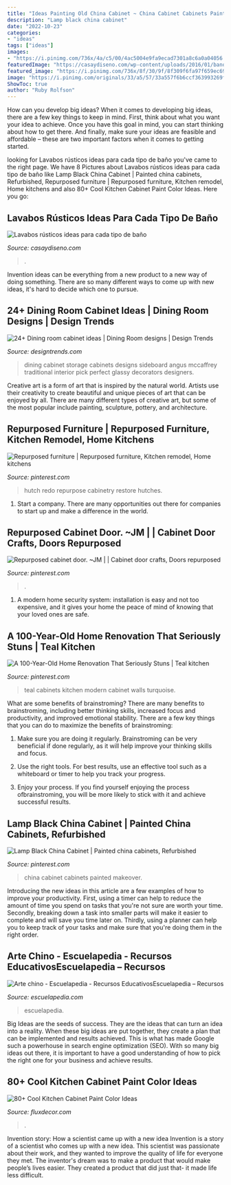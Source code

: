 ```yaml
---
title: "Ideas Painting Old China Cabinet ~ China Cabinet Cabinets Painted Makeover"
description: "Lamp black china cabinet"
date: "2022-10-23"
categories:
- "ideas"
tags: ["ideas"]
images:
- "https://i.pinimg.com/736x/4a/c5/00/4ac5004e9fa9ecad7301a8c6a0a04056.jpg"
featuredImage: "https://casaydiseno.com/wp-content/uploads/2016/01/bano-rustico-espajo-lavabo-acabados-colores1.jpg"
featured_image: "https://i.pinimg.com/736x/8f/30/9f/8f309f6fa97f659ec69ee333e7481159.jpg"
image: "https://i.pinimg.com/originals/33/a5/57/33a557f6b6ccf363993269fbb1e48845.jpg"
ShowToc: true
author: "Ruby Rolfson"
---
```



How can you develop big ideas?
When it comes to developing big ideas, there are a few key things to keep in mind. First, think about what you want your idea to achieve. Once you have this goal in mind, you can start thinking about how to get there. And finally, make sure your ideas are feasible and affordable – these are two important factors when it comes to getting started.

	

		
looking for Lavabos rústicos ideas para cada tipo de baño you've came to the right page. We have 8 Pictures about Lavabos rústicos ideas para cada tipo de baño like Lamp Black China Cabinet | Painted china cabinets, Refurbished, Repurposed furniture | Repurposed furniture, Kitchen remodel, Home kitchens and also 80+ Cool Kitchen Cabinet Paint Color Ideas. Here you go:
		
    
## Lavabos Rústicos Ideas Para Cada Tipo De Baño

<img loading=lazy src="https://casaydiseno.com/wp-content/uploads/2016/01/bano-rustico-espajo-lavabo-acabados-colores1.jpg" onerror="this.onerror=null;this.src='https://tse2.mm.bing.net/th?id=OIP.VJbvRz3YIOVErlnqZ5bm2gHaHi&amp;pid=15.1';" alt="Lavabos rústicos ideas para cada tipo de baño">

_Source: casaydiseno.com_

>. 

	

Invention ideas can be everything from a new product to a new way of doing something. There are so many different ways to come up with new ideas, it's hard to decide which one to pursue.

    
## 24+ Dining Room Cabinet Ideas | Dining Room Designs | Design Trends

<img loading=lazy src="https://images.designtrends.com/wp-content/uploads/2016/03/21050605/Dining-Room-Sideboard-Cabinets.jpg" onerror="this.onerror=null;this.src='https://tse2.mm.bing.net/th?id=OIP.u_oCkm_CnWml9uoFsAB-PQHaJ6&amp;pid=15.1';" alt="24+ Dining room cabinet ideas | Dining Room designs | Design Trends">

_Source: designtrends.com_

>dining cabinet storage cabinets designs sideboard angus mccaffrey traditional interior pick perfect glassy decorators designers. 

	

Creative art is a form of art that is inspired by the natural world. Artists use their creativity to create beautiful and unique pieces of art that can be enjoyed by all. There are many different types of creative art, but some of the most popular include painting, sculpture, pottery, and architecture.

    
## Repurposed Furniture | Repurposed Furniture, Kitchen Remodel, Home Kitchens

<img loading=lazy src="https://i.pinimg.com/736x/4a/c5/00/4ac5004e9fa9ecad7301a8c6a0a04056.jpg" onerror="this.onerror=null;this.src='https://tse4.mm.bing.net/th?id=OIP.KJLXj_OFsB09zfP1WQzQQgHaJ4&amp;pid=15.1';" alt="Repurposed furniture | Repurposed furniture, Kitchen remodel, Home kitchens">

_Source: pinterest.com_

>hutch redo repurpose cabinetry restore hutches. 

	

1. Start a company. There are many opportunities out there for companies to start up and make a difference in the world. 

    
## Repurposed Cabinet Door. ~JM | | Cabinet Door Crafts, Doors Repurposed

<img loading=lazy src="https://i.pinimg.com/originals/33/a5/57/33a557f6b6ccf363993269fbb1e48845.jpg" onerror="this.onerror=null;this.src='https://tse3.mm.bing.net/th?id=OIP.RWzz1k9fQ2Assw35F693OAAAAA&amp;pid=15.1';" alt="Repurposed cabinet door. ~JM | | Cabinet door crafts, Doors repurposed">

_Source: pinterest.com_

>. 

	

1. A modern home security system: installation is easy and not too expensive, and it gives your home the peace of mind of knowing that your loved ones are safe. 

    
## A 100-Year-Old Home Renovation That Seriously Stuns | Teal Kitchen

<img loading=lazy src="https://i.pinimg.com/originals/08/fe/84/08fe84be53d5f3a65879c52d86a1da45.jpg" onerror="this.onerror=null;this.src='https://tse1.mm.bing.net/th?id=OIP.mBpLZbzE_lH5kCIRjS-FrAHaLG&amp;pid=15.1';" alt="A 100-Year-Old Home Renovation That Seriously Stuns | Teal kitchen">

_Source: pinterest.com_

>teal cabinets kitchen modern cabinet walls turquoise. 

	

What are some benefits of brainstroming?
There are many benefits to brainstroming, including better thinking skills, increased focus and productivity, and improved emotional stability. There are a few key things that you can do to maximize the benefits of brainstroming:
1. Make sure you are doing it regularly. Brainstroming can be very beneficial if done regularly, as it will help improve your thinking skills and focus.

2. Use the right tools. For best results, use an effective tool such as a whiteboard or timer to help you track your progress.

3. Enjoy your process. If you find yourself enjoying the process ofbrainstroming, you will be more likely to stick with it and achieve successful results.

    
## Lamp Black China Cabinet | Painted China Cabinets, Refurbished

<img loading=lazy src="https://i.pinimg.com/736x/8f/30/9f/8f309f6fa97f659ec69ee333e7481159.jpg" onerror="this.onerror=null;this.src='https://tse2.mm.bing.net/th?id=OIP.WUxH3x72eBpUDHrrxH-q8AHaKL&amp;pid=15.1';" alt="Lamp Black China Cabinet | Painted china cabinets, Refurbished">

_Source: pinterest.com_

>china cabinet cabinets painted makeover. 

	

Introducing the new ideas in this article are a few examples of how to improve your productivity. First, using a timer can help to reduce the amount of time you spend on tasks that you're not sure are worth your time. Secondly, breaking down a task into smaller parts will make it easier to complete and will save you time later on. Thirdly, using a planner can help you to keep track of your tasks and make sure that you're doing them in the right order.

    
## Arte Chino - Escuelapedia - Recursos EducativosEscuelapedia – Recursos

<img loading=lazy src="http://www.escuelapedia.com/wp-content/uploads/Arte-chino.jpg" onerror="this.onerror=null;this.src='https://tse1.mm.bing.net/th?id=OIP.s0PfmfPj8ZW0ylHfCI_RIgHaEf&amp;pid=15.1';" alt="Arte chino - Escuelapedia - Recursos EducativosEscuelapedia – Recursos">

_Source: escuelapedia.com_

>escuelapedia. 

	

Big Ideas are the seeds of success. They are the ideas that can turn an idea into a reality. When these big ideas are put together, they create a plan that can be implemented and results achieved. This is what has made Google such a powerhouse in search engine optimization (SEO). With so many big ideas out there, it is important to have a good understanding of how to pick the right one for your business and achieve results.

    
## 80+ Cool Kitchen Cabinet Paint Color Ideas

<img loading=lazy src="https://fluxdecor.com/wp-content/uploads/2016/11/kitchen-cabinet-paint-colors/60-kitchen-cabinet-paint-color.jpg" onerror="this.onerror=null;this.src='https://tse4.mm.bing.net/th?id=OIP.eJSWmXdHVXFN8DWEAn1i4AHaJ4&amp;pid=15.1';" alt="80+ Cool Kitchen Cabinet Paint Color Ideas">

_Source: fluxdecor.com_

>. 

	

Invention story: How a scientist came up with a new idea
Invention is a story of a scientist who comes up with a new idea. This scientist was passionate about their work, and they wanted to improve the quality of life for everyone they met. The inventor's dream was to make a product that would make people’s lives easier. They created a product that did just that- it made life less difficult.

